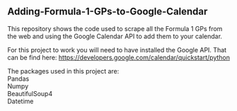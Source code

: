 ## Adding-Formula-1-GPs-to-Google-Calendar
This repository shows the code used to scrape all the Formula 1 GPs from the web and using the Google Calendar API to add them to your calendar.

For this project to work you will need to have installed the Google API. That can be find here:
https://developers.google.com/calendar/quickstart/python

The packages used in this project are:
<br>  Pandas
<br>  Numpy
<br>  BeautifulSoup4
<br>  Datetime
   
